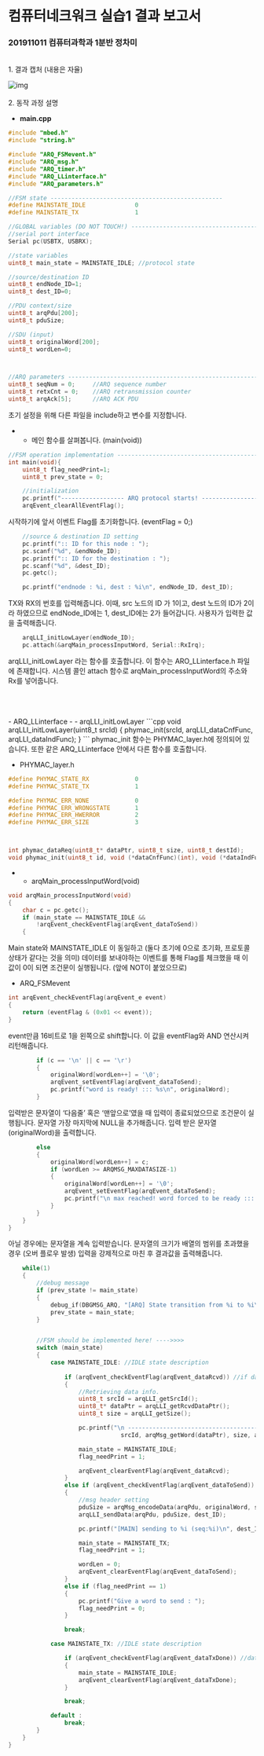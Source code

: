 # 컴퓨터네크워크 실습1 결과 보고서
### 201911011 컴퓨터과학과 1분반 정차미
<br>
1. 결과 캡처 (내용은 자율)

![img](https://imgur.com/d5TU7oS.png)
<br>
<br>
2. 동작 과정 설명

- **main.cpp**
```cpp
#include "mbed.h"
#include "string.h"

#include "ARQ_FSMevent.h"
#include "ARQ_msg.h"
#include "ARQ_timer.h"
#include "ARQ_LLinterface.h"
#include "ARQ_parameters.h"

//FSM state -------------------------------------------------
#define MAINSTATE_IDLE              0
#define MAINSTATE_TX                1

//GLOBAL variables (DO NOT TOUCH!) ------------------------------------------
//serial port interface
Serial pc(USBTX, USBRX);

//state variables
uint8_t main_state = MAINSTATE_IDLE; //protocol state

//source/destination ID
uint8_t endNode_ID=1;
uint8_t dest_ID=0;

//PDU context/size
uint8_t arqPdu[200];
uint8_t pduSize;

//SDU (input)
uint8_t originalWord[200];
uint8_t wordLen=0;



//ARQ parameters -------------------------------------------------------------
uint8_t seqNum = 0;     //ARQ sequence number
uint8_t retxCnt = 0;    //ARQ retransmission counter
uint8_t arqAck[5];      //ARQ ACK PDU
```

초기 설정을 위해 다른 파일을 include하고 변수를 지정합니다.

- - 메인 함수를 살펴봅니다. (main(void))
```cpp
//FSM operation implementation ------------------------------------------------
int main(void){
    uint8_t flag_needPrint=1;
    uint8_t prev_state = 0;

    //initialization
    pc.printf("------------------ ARQ protocol starts! --------------------------\n");
    arqEvent_clearAllEventFlag();
```
시작하기에 앞서 이벤트 Flag를 초기화합니다. (eventFlag = 0;)

```cpp
    //source & destination ID setting
    pc.printf(":: ID for this node : ");
    pc.scanf("%d", &endNode_ID);
    pc.printf(":: ID for the destination : ");
    pc.scanf("%d", &dest_ID);
    pc.getc();

    pc.printf("endnode : %i, dest : %i\n", endNode_ID, dest_ID);
```
TX와 RX의 번호를 입력해줍니다. 이때, src 노드의 ID 가 1이고, dest 노드의 ID가 2이라 하였으므로 endNode_ID에는 1, dest_ID에는 2가 들어갑니다. 사용자가 입력한 값을 출력해줍니다.

```cpp
    arqLLI_initLowLayer(endNode_ID);
    pc.attach(&arqMain_processInputWord, Serial::RxIrq);
```
arqLLI_initLowLayer 라는 함수를 호출합니다. 이 함수는 ARO_LLinterface.h 파일에 존재합니다. 시스템 콜인 attach 함수로 arqMain_processInputWord의 주소와 Rx를 넣어줍니다.

<br>
<br>
<br>
- ARQ_LLinterface
- - arqLLI_initLowLayer
```cpp
void arqLLI_initLowLayer(uint8_t srcId)
{
    phymac_init(srcId, arqLLI_dataCnfFunc, arqLLI_dataIndFunc);
}
```
phymac_init 함수는 PHYMAC_layer.h에 정의되어 있습니다. 또한 같은 ARQ_LLinterface 안에서 다른 함수를 호출합니다.

- PHYMAC_layer.h
```cpp
#define PHYMAC_STATE_RX             0
#define PHYMAC_STATE_TX             1

#define PHYMAC_ERR_NONE             0
#define PHYMAC_ERR_WRONGSTATE       1
#define PHYMAC_ERR_HWERROR          2
#define PHYMAC_ERR_SIZE             3



int phymac_dataReq(uint8_t* dataPtr, uint8_t size, uint8_t destId);
void phymac_init(uint8_t id, void (*dataCnfFunc)(int), void (*dataIndFunc)(uint8_t, uint8_t*, uint8_t));

```



- - arqMain_processInputWord(void)
```cpp
void arqMain_processInputWord(void)
{
    char c = pc.getc();
    if (main_state == MAINSTATE_IDLE &&
        !arqEvent_checkEventFlag(arqEvent_dataToSend))
    {
```
Main state와 MAINSTATE_IDLE 이 동일하고 (둘다 초기에 0으로 초기화, 프로토콜 상태가 같다는 것을 의미) 데이터를 보내야하는 이벤트를 통해 Flag를 체크했을 때 이 값이 0이 되면 조건문이 실행됩니다. (앞에 NOT이 붙었으므로)

- ARQ_FSMevent
```cpp
int arqEvent_checkEventFlag(arqEvent_e event)
{
    return (eventFlag & (0x01 << event));
}
```
event만큼 16비트로 1을 왼쪽으로 shift합니다. 이 값을 eventFlag와 AND 연산시켜 리턴해줍니다.

```cpp
        if (c == '\n' || c == '\r')
        {
            originalWord[wordLen++] = '\0';
            arqEvent_setEventFlag(arqEvent_dataToSend);
            pc.printf("word is ready! ::: %s\n", originalWord);
        }
```
입력받은 문자열이 ‘다음줄’ 혹은 ‘맨앞으로’였을 때 입력이 종료되었으므로 조건문이 실행됩니다. 문자열 가장 마지막에 NULL을 추가해줍니다. 입력 받은 문자열(originalWord)을 출력합니다.

```cpp
        else
        {
            originalWord[wordLen++] = c;
            if (wordLen >= ARQMSG_MAXDATASIZE-1)
            {
                originalWord[wordLen++] = '\0';
                arqEvent_setEventFlag(arqEvent_dataToSend);
                pc.printf("\n max reached! word forced to be ready :::: %s\n", originalWord);
            }
        }
    }
}
```
아닐 경우에는 문자열을 계속 입력받습니다. 문자열의 크기가 배열의 범위를 초과했을 경우 (오버 플로우 발생) 입력을 강제적으로 마친 후 결과값을 출력해줍니다.




```cpp
    while(1)
    {
        //debug message
        if (prev_state != main_state)
        {
            debug_if(DBGMSG_ARQ, "[ARQ] State transition from %i to %i\n", prev_state, main_state);
            prev_state = main_state;
        }


        //FSM should be implemented here! ---->>>>
        switch (main_state)
        {
            case MAINSTATE_IDLE: //IDLE state description
                
                if (arqEvent_checkEventFlag(arqEvent_dataRcvd)) //if data reception event happens
                {
                    //Retrieving data info.
                    uint8_t srcId = arqLLI_getSrcId();
                    uint8_t* dataPtr = arqLLI_getRcvdDataPtr();
                    uint8_t size = arqLLI_getSize();

                    pc.printf("\n -------------------------------------------------\nRCVD from %i : %s (length:%i, seq:%i)\n -------------------------------------------------\n", 
                                srcId, arqMsg_getWord(dataPtr), size, arqMsg_getSeq(dataPtr));

                    main_state = MAINSTATE_IDLE;
                    flag_needPrint = 1;

                    arqEvent_clearEventFlag(arqEvent_dataRcvd);
                }
                else if (arqEvent_checkEventFlag(arqEvent_dataToSend)) //if data needs to be sent (keyboard input)
                {
                    //msg header setting
                    pduSize = arqMsg_encodeData(arqPdu, originalWord, seqNum, wordLen);
                    arqLLI_sendData(arqPdu, pduSize, dest_ID);

                    pc.printf("[MAIN] sending to %i (seq:%i)\n", dest_ID, (seqNum-1)%ARQMSSG_MAX_SEQNUM);

                    main_state = MAINSTATE_TX;
                    flag_needPrint = 1;

                    wordLen = 0;
                    arqEvent_clearEventFlag(arqEvent_dataToSend);
                }
                else if (flag_needPrint == 1)
                {
                    pc.printf("Give a word to send : ");
                    flag_needPrint = 0;
                }     

                break;

            case MAINSTATE_TX: //IDLE state description

                if (arqEvent_checkEventFlag(arqEvent_dataTxDone)) //data TX finished
                {
                    main_state = MAINSTATE_IDLE;
                    arqEvent_clearEventFlag(arqEvent_dataTxDone);
                }

                break;

            default :
                break;
        }
    }
}
```
